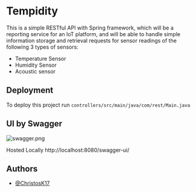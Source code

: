 # Tempidity

This is a simple RESTful API with Spring framework, which will be a reporting service for an IoT platform,
and will be able to handle simple information storage and retrieval requests for sensor readings of the following
3 types of sensors: 

* Temperature Sensor 
* Humidity Sensor 
* Acoustic sensor 
    
## Deployment

To deploy this project run  ``` controllers/src/main/java/com/rest/Main.java ```


## UI by Swagger
![swagger.png](static/swagger.png)

Hosted Locally
http://localhost:8080/swagger-ui/
## Authors

- [@ChristosK17](https://github.com/ChristosK17/tempidity)

